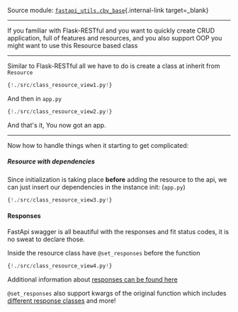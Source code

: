 Source module: [`fastapi_utils.cbv_base`](https://github.com/dmontagu/fastapi-utils/blob/master/fastapi_utils/cbv_base.py){.internal-link target=_blank}

---

If you familiar with Flask-RESTful and you want to quickly create CRUD application,
full of features and resources, and you also support OOP you might want to use this Resource based class

---

Similar to Flask-RESTful all we have to do is create a class at inherit from `Resource`
```python 
{!./src/class_resource_view1.py!}
```

And then in `app.py`
```python hl_lines="1 4 9 12"
{!./src/class_resource_view2.py!}
``` 

And that's it, You now got an app.

---

Now how to handle things when it starting to get complicated:

##### Resource with dependencies 
Since initialization is taking place **before** adding the resource to the api,
we can just insert our dependencies in the instance init: (`app.py`)
```python hl_lines="2 12 13 14"
{!./src/class_resource_view3.py!}
``` 

#### Responses
FastApi swagger is all beautiful with the responses and fit status codes,
it is no sweat to declare those.

Inside the resource class have `@set_responses` before the function  
```python hl_lines="3 27 31 35 36 37 38 39 40 41 42 43 44"
{!./src/class_resource_view4.py!}
``` 

Additional information about [responses can be found here](https://fastapi.tiangolo.com/advanced/additional-responses/)

`@set_responses` also support kwargs of the original function which includes 
[different response classes](https://fastapi.tiangolo.com/advanced/custom-response/) and more!
